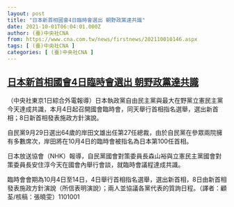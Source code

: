 ```yaml
---
layout: post
title: "日本新首相國會4日臨時會選出 朝野政黨達共識"
date: 2021-10-01T06:04:01.000Z
author: (臺)中央社CNA
from: https://www.cna.com.tw/news/firstnews/202110010146.aspx
tags: [ (臺)中央社CNA ]
categories: [ (臺)中央社CNA ]
---
```

<!--1633068241000-->
[日本新首相國會4日臨時會選出 朝野政黨達共識](https://www.cna.com.tw/news/firstnews/202110010146.aspx)
------

<div>
<div></div><div><p>（中央社東京1日綜合外電報導）日本執政黨自由民主黨與最大在野黨立憲民主黨今天達成共識，本月4日起召開國會臨時會，同天舉行首相指名選舉，選出新首相；8日新首相發表施政方針演說。</p><p>自民黨9月29日選出64歲的岸田文雄出任第27任總裁，由於自民黨在參眾兩院擁有多數席次，岸田將在10月4日的臨時會被指名為日本第100任首相。</p><p>日本放送協會（NHK）報導，自民黨國會對策委員長森山裕與立憲民主黨國會對策委員長安住淳今天在國會內舉行會談，就臨時會議程達成共識。</p><p>臨時會會期為10月4日至14日，4日舉行首相指名選舉，選出新首相，8日由新首相發表施政方針演說（所信表明演說）；兩人並協議各黨代表的質詢日程。（譯者：顧荃/核稿：張曉雯）1101001</p></div>
</div>
